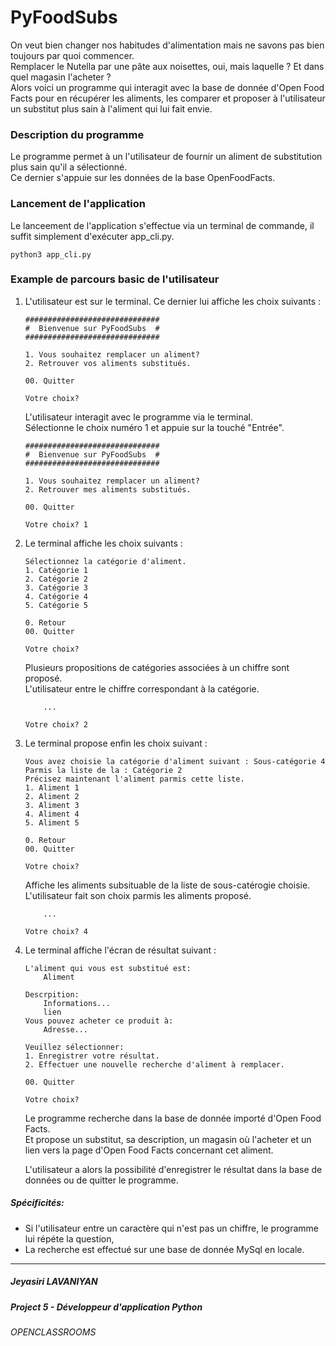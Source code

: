 # PyFoodSubs
On veut bien changer nos habitudes d'alimentation mais ne savons pas bien toujours par quoi commencer.<br>
Remplacer le Nutella par une pâte aux noisettes, oui, mais laquelle ? Et dans quel magasin l'acheter ?<br>
Alors voici un programme qui interagit avec la base de donnée d'Open Food Facts pour en récupérer les aliments, les comparer et proposer à l'utilisateur un substitut plus sain à l'aliment qui lui fait envie.

### Description du programme
Le programme permet à un l'utilisateur de fournir un aliment de substitution plus sain qu'il a sélectionné.<br>
Ce dernier s'appuie sur les données de la base OpenFoodFacts.


### Lancement de l'application
Le lanceement de l'application s'effectue via un terminal de commande, il suffit simplement d'exécuter app_cli.py.<br>
```
python3 app_cli.py
```

### Example de parcours basic de l'utilisateur
1. L'utilisateur est sur le terminal. Ce dernier lui affiche les choix suivants :
    ```
    ##############################
    #  Bienvenue sur PyFoodSubs  #
    ##############################
   
    1. Vous souhaitez remplacer un aliment?
    2. Retrouver vos aliments substitués.
    
    00. Quitter
    
    Votre choix? 
    ```
    L'utilisateur interagit avec le programme via le terminal.<br>Sélectionne le choix numéro 1 et appuie sur la touché "Entrée".
    
    ```
    ##############################
    #  Bienvenue sur PyFoodSubs  #
    ##############################
   
    1. Vous souhaitez remplacer un aliment?
    2. Retrouver mes aliments substitués.
    
    00. Quitter
    
    Votre choix? 1
    ```

2. Le terminal affiche les choix suivants :<br>
        
    ```
    Sélectionnez la catégorie d'aliment.
    1. Catégorie 1
    2. Catégorie 2
    3. Catégorie 3
    4. Catégorie 4
    5. Catégorie 5
    
    0. Retour
    00. Quitter
   
    Votre choix? 
    ```
    
    Plusieurs propositions de catégories associées à un chiffre sont proposé. <br>
    L'utilisateur entre le chiffre correspondant à la catégorie.<br> 
    
    ```
        ...
   
    Votre choix? 2
    ```
   
3. Le terminal propose enfin les choix suivant :
    ```
    Vous avez choisie la catégorie d'aliment suivant : Sous-catégorie 4
    Parmis la liste de la : Catégorie 2
    Précisez maintenant l'aliment parmis cette liste.
    1. Aliment 1
    2. Aliment 2
    3. Aliment 3
    4. Aliment 4
    5. Aliment 5
    
    0. Retour
    00. Quitter
   
    Votre choix?
    ```

    Affiche les aliments subsituable de la liste de sous-catérogie choisie.<br>
    L'utilisateur fait son choix parmis les aliments proposé.
    ```
        ...
   
    Votre choix? 4
    ```
    
4. Le terminal affiche l'écran de résultat suivant : <br>
    ```
    L'aliment qui vous est substitué est:
        Aliment
   
    Descrpition:
        Informations...
        lien
    Vous pouvez acheter ce produit à:
        Adresse...
    
    Veuillez sélectionner:
    1. Enregistrer votre résultat.
    2. Effectuer une nouvelle recherche d'aliment à remplacer.
   
    00. Quitter
   
    Votre choix? 
    ```
    Le programme recherche dans la base de donnée importé d'Open Food Facts.<br>
    Et propose un substitut, sa description, un magasin où l'acheter et un lien vers la page d'Open Food Facts concernant cet aliment.<br>

    L'utilisateur a alors la possibilité d'enregistrer le résultat dans la base de données ou de quitter le programme.

##### Spécificités:
   - Si l'utilisateur entre un caractère qui n'est pas un chiffre, le programme lui répéte la question,
   - La recherche est effectué sur une base de donnée MySql en locale.

---

##### Jeyasiri LAVANIYAN
##### Project 5 - Développeur d'application Python
###### OPENCLASSROOMS

